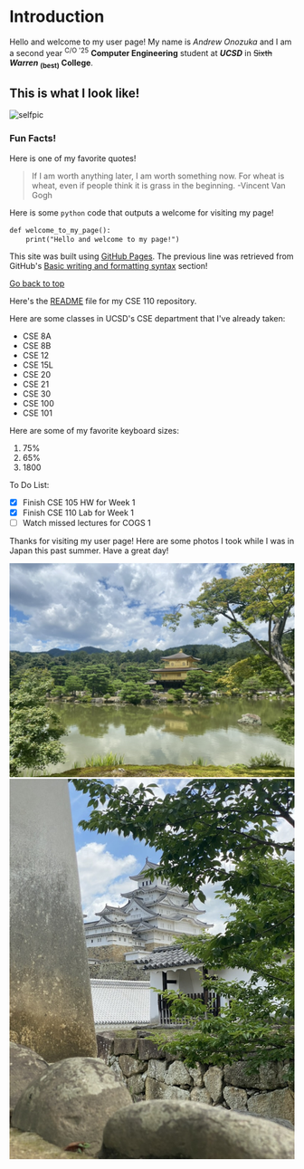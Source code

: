 # Introduction

Hello and welcome to my user page! My name is *Andrew Onozuka* and I am a second year <sup>C/O '25</sup> **Computer Engineering** student at ***UCSD*** in ~~Sixth~~ **_Warren_ <sub>(best)</sub> College**.

## This is what I look like!
![selfpic](photos/Ryo%20Onozuka2-8.jpg)

### Fun Facts!

Here is one of my favorite quotes!
>If I am worth anything later, I am worth something now. For wheat is wheat, even if people think it is grass in the beginning.
-Vincent Van Gogh

Here is some `python` code that outputs a welcome for visiting my page!
```
def welcome_to_my_page():
    print("Hello and welcome to my page!")
```

This site was built using [GitHub Pages](https://pages.github.com/). The previous line was retrieved from GitHub's [Basic writing and formatting syntax](https://docs.github.com/en/get-started/writing-on-github/getting-started-with-writing-and-formatting-on-github/basic-writing-and-formatting-syntax) section!

[Go back to top](#introduction)

Here's the [README](README.md) file for my CSE 110 repository.

Here are some classes in UCSD's CSE department that I've already taken:
- CSE 8A
- CSE 8B
- CSE 12
- CSE 15L
- CSE 20
- CSE 21
- CSE 30
- CSE 100
- CSE 101

Here are some of my favorite keyboard sizes:
1. 75%
2. 65%
3. 1800

To Do List:
- [x] Finish CSE 105 HW for Week 1
- [x] Finish CSE 110 Lab for Week 1
- [ ] Watch missed lectures for COGS 1

Thanks for visiting my user page!
Here are some photos I took while I was in Japan this past summer. Have a great day!

![kinkakuji](photos/AB54F3D9-D92B-4879-9236-4784A16D82D9_1_105_c.jpeg)
![himejicastle](photos/652119F4-74AE-41E3-8580-DF6BE63FF5E6_1_105_c.jpeg)